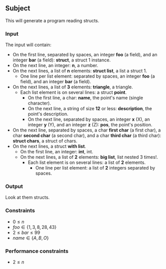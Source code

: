 ## Subject

This will generate a program reading structs.

### Input

The input will contain:

- On the first line, separated by spaces, an integer **foo** (a field), and an
  integer **bar** (a field): **struct**, a struct 1 instance.
- On the next line, an integer: **n**, a number.
- On the next lines, a list of **n** elements: **struct list**, a list a struct
  1.
    - One line per list element: separated by spaces, an integer **foo** (a
      field), and an integer **bar** (a field).
- On the next lines, a list of **3** elements: **triangle**, a triangle.
    - Each list element is on several lines: a struct **point**.
        - On the first line, a char: **name**, the point's name (single
          character).
        - On the next line, a string of size **12** or less: **description**,
          the point's description.
        - On the next line, separated by spaces, an integer **x** (X), an
          integer **y** (Y), and an integer **z** (Z): **pos**, the point's
          position.
- On the next line, separated by spaces, a char **first char** (a first char),
  a char **second char** (a second char), and a char **third char** (a third
  char): **struct chars**, a struct of chars.
- On the next lines, a struct **with list**.
    - On the first line, an integer: **int**, int.
    - On the next lines, a list of **2** elements: **big list**, list nested 3
      times!.
        - Each list element is on several lines: a list of **2** elements.
            - One line per list element: a list of **2** integers separated by
              spaces.

### Output

Look at them structs.

### Constraints

- $0 \le n$
- $foo \in \{1, 3, 8, 28, 43\}$
- $2 \le bar \le 99$
- $name \in \{A, B, O\}$

### Performance constraints

- $2 \le n$
